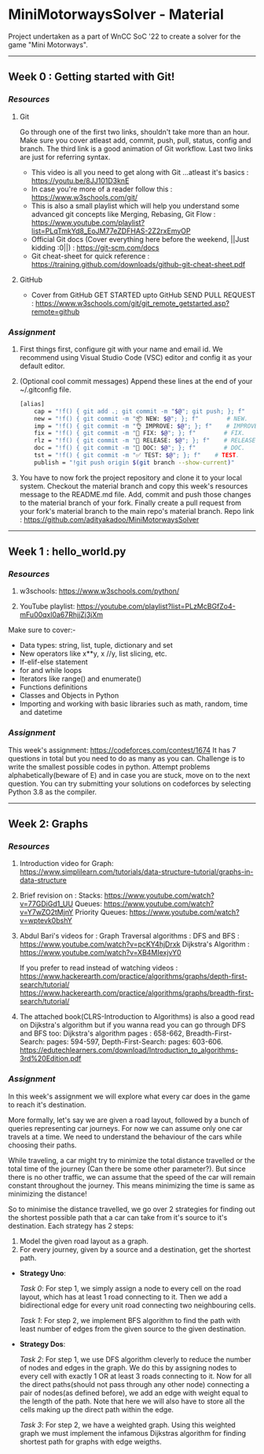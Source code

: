 # MiniMotorwaysSolver - Material

Project undertaken as a part of WnCC SoC '22 to create a solver for the game "Mini Motorways".

---

## **Week 0 : Getting started with Git!**

### *Resources*

1. Git

    Go through one of the first two links, shouldn't take more than an hour. Make sure you cover atleast add, commit, push, pull, status, config and branch. The third link is a good animation of Git workflow. Last two links are just for referring syntax.

    - This video is all you need to get along with Git ...atleast it's basics : <https://youtu.be/8JJ101D3knE>
    - In case you're more of a reader follow this : <https://www.w3schools.com/git/>
    - This is also a small playlist which will help you understand some advanced git concepts like Merging, Rebasing, Git Flow : <https://www.youtube.com/playlist?list=PLqTmkYd8_EoJM77eZDFHAS-2Z2rxEmyOP>
    - Official Git docs (Cover everything here before the weekend, ||Just kidding :0||) : <https://git-scm.com/docs>
    - Git cheat-sheet for quick reference : <https://training.github.com/downloads/github-git-cheat-sheet.pdf>

2. GitHub

    - Cover from GitHub GET STARTED upto GitHub SEND PULL REQUEST : <https://www.w3schools.com/git/git_remote_getstarted.asp?remote=github>

### *Assignment*

1. First things first, configure git with your name and email id. We recommend using Visual Studio Code (VSC) editor and config it as your default editor.
2. (Optional cool commit messages) Append these lines at the end of your ~/.gitconfig file.

    ```bash
    [alias]
        cap = "!f() { git add .; git commit -m "$@"; git push; }; f"
        new = "!f() { git commit -m "📦 NEW: $@"; }; f"        # NEW.
        imp = "!f() { git commit -m "👌 IMPROVE: $@"; }; f"    # IMPROVE.
        fix = "!f() { git commit -m "🐛 FIX: $@"; }; f"        # FIX.
        rlz = "!f() { git commit -m "🚀 RELEASE: $@"; }; f"    # RELEASE.
        doc = "!f() { git commit -m "📖 DOC: $@"; }; f"        # DOC.
        tst = "!f() { git commit -m "✅ TEST: $@"; }; f"    # TEST.
        publish = "!git push origin $(git branch --show-current)"
    ```

3. You have to now fork the project repository and clone it to your local system. Checkout the material branch and copy this week's resources message to the README.md file. Add, commit and push those changes to the material branch of your fork. Finally create a pull request from your fork's material branch to the main repo's material branch.
Repo link : <https://github.com/adityakadoo/MiniMotorwaysSolver>

---

## **Week 1 : hello_world.py**

### *Resources*

1. w3schools: <https://www.w3schools.com/python/>

2. YouTube playlist: <https://youtube.com/playlist?list=PLzMcBGfZo4-mFu00qxl0a67RhjjZj3jXm>

Make sure to cover:-

- Data types: string, list, tuple, dictionary and set
- New operators like x**y, x //y, list slicing, etc.
- If-elif-else statement
- for and while loops
- Iterators like range() and enumerate()
- Functions definitions
- Classes and Objects in Python
- Importing and working with basic libraries such as math, random, time and datetime

### *Assignment*

This week's assignment: <https://codeforces.com/contest/1674>
It has 7 questions in total but you need to do as many as you can. Challenge is to write the smallest possible codes in python. Attempt problems alphabetically(beware of E) and in case you are stuck, move on to the next question. You can try submitting your solutions on codeforces by selecting Python 3.8 as the compiler.

---

## **Week 2: Graphs**

### *Resources*

1. Introduction video for Graph: <https://www.simplilearn.com/tutorials/data-structure-tutorial/graphs-in-data-structure>

2. Brief revision on :
Stacks: <https://www.youtube.com/watch?v=77GDiGd1_UU>
Queues: <https://www.youtube.com/watch?v=Y7wZO2tMjnY>
Priority Queues: <https://www.youtube.com/watch?v=wptevk0bshY>

3. Abdul Bari's videos for :
Graph Traversal algorithms : DFS and BFS : <https://www.youtube.com/watch?v=pcKY4hjDrxk>
Dijkstra's Algorithm : <https://www.youtube.com/watch?v=XB4MIexjvY0>

    If you prefer to read instead of watching videos :
    <https://www.hackerearth.com/practice/algorithms/graphs/depth-first-search/tutorial/>
    <https://www.hackerearth.com/practice/algorithms/graphs/breadth-first-search/tutorial/>

4. The attached book(CLRS-Introduction to Algorithms) is  also a good read on Dijkstra's algorithm but if you wanna read you can go through DFS and BFS too:
Dijkstra's algorithm pages : 658-662,
Breadth-First-Search: pages: 594-597,
Depth-First-Search: pages: 603-606.
<https://edutechlearners.com/download/Introduction_to_algorithms-3rd%20Edition.pdf>

### *Assignment*

In this week's assignment we will explore what every car does in the game to reach it's destination.

More formally, let's say we are given a road layout, followed by a bunch of queries representing car journeys. For now we can assume only one car travels at a time. We need to understand the behaviour of the cars while choosing their paths.

While traveling, a car might try to minimize the total distance travelled or the total time of the journey (Can there be some other parameter?). But since there is no other traffic, we can assume that the speed of the car will remain constant throughout the journey. This means minimizing the time is same as minimizing the distance!

So to minimise the distance travelled, we go over 2 strategies for finding out the shortest possible path that a car can take from it's source to it's destination. Each strategy has 2 steps:

1. Model the given road layout as a graph.
2. For every journey, given by a source and a destination, get the shortest path.

- **Strategy Uno**:

    *Task 0*: For step 1, we simply assign a node to every cell on the road layout, which has at least 1 road connecting to it. Then we add a bidirectional edge for every unit road connecting two neighbouring cells.

    *Task 1*: For step 2, we implement BFS algorithm to find the path with least number of edges from the given source to the given destination.

- **Strategy Dos**:

    *Task 2*: For step 1, we use DFS algorithm cleverly to reduce the number of nodes and edges in the graph. We do this by assigning nodes to every cell with exactly 1 OR at least 3 roads connecting to it. Now for all the direct paths(should not pass through any other node) connecting a pair of nodes(as defined before), we add an edge with weight equal to the length of the path. Note that here we will also have to store all the cells making up the direct path within the edge.

    *Task 3*: For step 2, we have a weighted graph. Using this weighted graph we must implement the infamous Dijkstras algorithm for finding shortest path for graphs with edge weigths.
